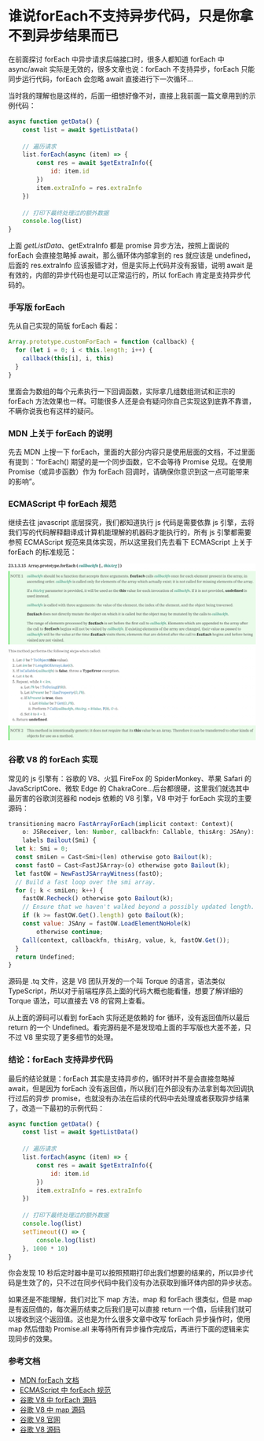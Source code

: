 # 谁说forEach不支持异步代码，只是你拿不到异步结果而已

在前面探讨 forEach 中异步请求后端接口时，很多人都知道 forEach 中 async/await 实际是无效的，很多文章也说：forEach 不支持异步，forEach 只能同步运行代码，forEach 会忽略 await 直接进行下一次循环...

当时我的理解也是这样的，后面一细想好像不对，直接上我前面一篇文章用到的示例代码：

```javascript
async function getData() {
    const list = await $getListData()

    // 遍历请求
    list.forEach(async (item) => {
        const res = await $getExtraInfo({
            id: item.id
        })
        item.extraInfo = res.extraInfo
    })

    // 打印下最终处理过的额外数据
    console.log(list)
}
```

上面 $getListData、$getExtraInfo 都是 promise 异步方法，按照上面说的 forEach 会直接忽略掉 await，那么循环体内部拿到的 res 就应该是 undefined，后面的 res.extraInfo 应该报错才对，但是实际上代码并没有报错，说明 await 是有效的，内部的异步代码也是可以正常运行的，所以 forEach 肯定是支持异步代码的。

### 手写版 forEach
先从自己实现的简版 forEach 看起：

```javascript
Array.prototype.customForEach = function (callback) {
  for (let i = 0; i < this.length; i++) {
    callback(this[i], i, this)
  }
}
```

里面会为数组的每个元素执行一下回调函数，实际拿几组数组测试和正宗的 forEach 方法效果也一样。可能很多人还是会有疑问你自己实现这到底靠不靠谱，不瞒你说我也有这样的疑问。

### MDN 上关于 forEach 的说明
先去 MDN 上搜一下 forEach，里面的大部分内容只是使用层面的文档，不过里面有提到：“forEach() 期望的是一个同步函数，它不会等待 Promise 兑现。在使用 Promise（或异步函数）作为 forEach 回调时，请确保你意识到这一点可能带来的影响”。

### ECMAScript 中 forEach 规范
继续去往 javascript 底层探究，我们都知道执行 js 代码是需要依靠 js 引擎，去将我们写的代码解释翻译成计算机能理解的机器码才能执行的，所有 js 引擎都需要参照 ECMAScript 规范来具体实现，所以这里我们先去看下 ECMAScript 上关于 forEach 的标准规范：

<img src="1.png" />

### 谷歌 V8 的 forEach 实现
常见的 js 引擎有：谷歌的 V8、火狐 FireFox 的 SpiderMonkey、苹果 Safari 的 JavaScriptCore、微软 Edge 的 ChakraCore...后台都很硬，这里我们就选其中最厉害的谷歌浏览器和 nodejs 依赖的 V8 引擎，V8 中对于 forEach 实现的主要源码：

```javascript
transitioning macro FastArrayForEach(implicit context: Context)(
    o: JSReceiver, len: Number, callbackfn: Callable, thisArg: JSAny): JSAny
    labels Bailout(Smi) {
  let k: Smi = 0;
  const smiLen = Cast<Smi>(len) otherwise goto Bailout(k);
  const fastO = Cast<FastJSArray>(o) otherwise goto Bailout(k);
  let fastOW = NewFastJSArrayWitness(fastO);
  // Build a fast loop over the smi array.
  for (; k < smiLen; k++) {
    fastOW.Recheck() otherwise goto Bailout(k);
    // Ensure that we haven't walked beyond a possibly updated length.
    if (k >= fastOW.Get().length) goto Bailout(k);
    const value: JSAny = fastOW.LoadElementNoHole(k)
        otherwise continue;
    Call(context, callbackfn, thisArg, value, k, fastOW.Get());
  }
  return Undefined;
}
```
源码是 .tq 文件，这是 V8 团队开发的一个叫 Torque 的语言，语法类似 TypeScript，所以对于前端程序员上面的代码大概也能看懂，想要了解详细的 Torque 语法，可以直接去 V8 的官网上查看。

从上面的源码可以看到 forEach 实际还是依赖的 for 循环，没有返回值所以最后 return 的一个 Undefined。看完源码是不是发现咱上面的手写版也大差不差，只不过 V8 里实现了更多细节的处理。

### 结论：forEach 支持异步代码
最后的结论就是：forEach 其实是支持异步的，循环时并不是会直接忽略掉 await，但是因为 forEach 没有返回值，所以我们在外部没有办法拿到每次回调执行过后的异步 promise，也就没有办法在后续的代码中去处理或者获取异步结果了，改造一下最初的示例代码：

```javascript
async function getData() {
    const list = await $getListData()

    // 遍历请求
    list.forEach(async (item) => {
        const res = await $getExtraInfo({
            id: item.id
        })
        item.extraInfo = res.extraInfo
    })

    // 打印下最终处理过的额外数据
    console.log(list)
    setTimeout(() => {
        console.log(list)
    }, 1000 * 10)
}
```
你会发现 10 秒后定时器中是可以按照预期打印出我们想要的结果的，所以异步代码是生效了的，只不过在同步代码中我们没有办法获取到循环体内部的异步状态。

如果还是不能理解，我们对比下 map 方法，map 和 forEach 很类似，但是 map 是有返回值的，每次遍历结束之后我们是可以直接 return 一个值，后续我们就可以接收到这个返回值。这也是为什么很多文章中改写 forEach 异步操作时，使用 map 然后借助 Promise.all 来等待所有异步操作完成后，再进行下面的逻辑来实现同步的效果。

### 参考文档
* [MDN forEach 文档](https://developer.mozilla.org/zh-CN/docs/Web/JavaScript/Reference/Global_Objects/Array/forEach)
* [ECMAScript 中 forEach 规范](https://tc39.es/ecma262/#sec-array.prototype.foreach)
* [谷歌 V8 中 forEach 源码](https://chromium.googlesource.com/v8/v8.git/+/refs/heads/9.0-lkgr/src/builtins/array-foreach.tq#70)
* [谷歌 V8 中 map 源码](https://chromium.googlesource.com/v8/v8.git/+/refs/heads/9.0-lkgr/src/builtins/array-map.tq#192)
* [谷歌 V8 官网](https://v8.dev)
* [谷歌 V8 源码](https://github.com/v8/v8)